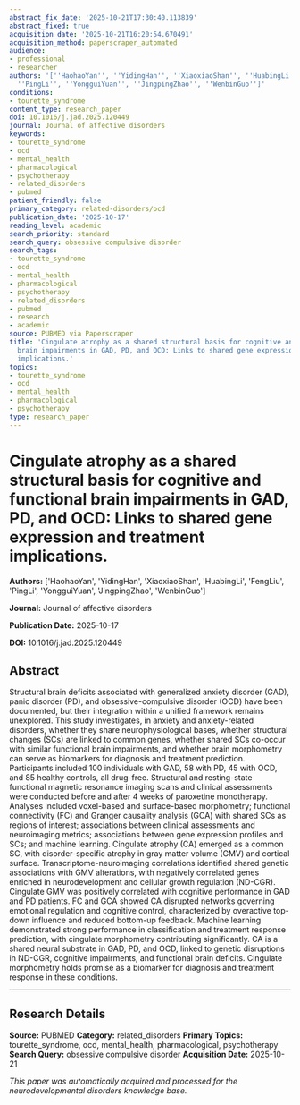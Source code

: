```yaml
---
abstract_fix_date: '2025-10-21T17:30:40.113839'
abstract_fixed: true
acquisition_date: '2025-10-21T16:20:54.670491'
acquisition_method: paperscraper_automated
audience:
- professional
- researcher
authors: '[''HaohaoYan'', ''YidingHan'', ''XiaoxiaoShan'', ''HuabingLi'', ''FengLiu'',
  ''PingLi'', ''YongguiYuan'', ''JingpingZhao'', ''WenbinGuo'']'
conditions:
- tourette_syndrome
content_type: research_paper
doi: 10.1016/j.jad.2025.120449
journal: Journal of affective disorders
keywords:
- tourette_syndrome
- ocd
- mental_health
- pharmacological
- psychotherapy
- related_disorders
- pubmed
patient_friendly: false
primary_category: related-disorders/ocd
publication_date: '2025-10-17'
reading_level: academic
search_priority: standard
search_query: obsessive compulsive disorder
search_tags:
- tourette_syndrome
- ocd
- mental_health
- pharmacological
- psychotherapy
- related_disorders
- pubmed
- research
- academic
source: PUBMED via Paperscraper
title: 'Cingulate atrophy as a shared structural basis for cognitive and functional
  brain impairments in GAD, PD, and OCD: Links to shared gene expression and treatment
  implications.'
topics:
- tourette_syndrome
- ocd
- mental_health
- pharmacological
- psychotherapy
type: research_paper
---
```


# Cingulate atrophy as a shared structural basis for cognitive and functional brain impairments in GAD, PD, and OCD: Links to shared gene expression and treatment implications.

**Authors:** ['HaohaoYan', 'YidingHan', 'XiaoxiaoShan', 'HuabingLi', 'FengLiu', 'PingLi', 'YongguiYuan', 'JingpingZhao', 'WenbinGuo']

**Journal:** Journal of affective disorders

**Publication Date:** 2025-10-17

**DOI:** 10.1016/j.jad.2025.120449

## Abstract

Structural brain deficits associated with generalized anxiety disorder (GAD), panic disorder (PD), and obsessive-compulsive disorder (OCD) have been documented, but their integration within a unified framework remains unexplored. This study investigates, in anxiety and anxiety-related disorders, whether they share neurophysiological bases, whether structural changes (SCs) are linked to common genes, whether shared SCs co-occur with similar functional brain impairments, and whether brain morphometry can serve as biomarkers for diagnosis and treatment prediction. Participants included 100 individuals with GAD, 58 with PD, 45 with OCD, and 85 healthy controls, all drug-free. Structural and resting-state functional magnetic resonance imaging scans and clinical assessments were conducted before and after 4 weeks of paroxetine monotherapy. Analyses included voxel-based and surface-based morphometry; functional connectivity (FC) and Granger causality analysis (GCA) with shared SCs as regions of interest; associations between clinical assessments and neuroimaging metrics; associations between gene expression profiles and SCs; and machine learning. Cingulate atrophy (CA) emerged as a common SC, with disorder-specific atrophy in gray matter volume (GMV) and cortical surface. Transcriptome-neuroimaging correlations identified shared genetic associations with GMV alterations, with negatively correlated genes enriched in neurodevelopment and cellular growth regulation (ND-CGR). Cingulate GMV was positively correlated with cognitive performance in GAD and PD patients. FC and GCA showed CA disrupted networks governing emotional regulation and cognitive control, characterized by overactive top-down influence and reduced bottom-up feedback. Machine learning demonstrated strong performance in classification and treatment response prediction, with cingulate morphometry contributing significantly. CA is a shared neural substrate in GAD, PD, and OCD, linked to genetic disruptions in ND-CGR, cognitive impairments, and functional brain deficits. Cingulate morphometry holds promise as a biomarker for diagnosis and treatment response in these conditions.

---

## Research Details

**Source:** PUBMED
**Category:** related_disorders
**Primary Topics:** tourette_syndrome, ocd, mental_health, pharmacological, psychotherapy
**Search Query:** obsessive compulsive disorder
**Acquisition Date:** 2025-10-21

*This paper was automatically acquired and processed for the neurodevelopmental disorders knowledge base.*
